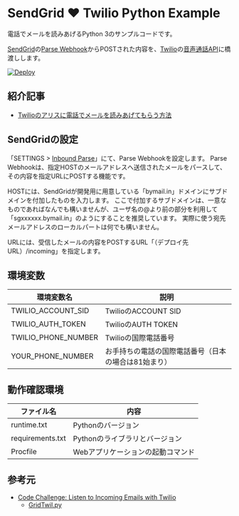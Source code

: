 # SendGrid :heart: Twilio Python Example

電話でメールを読みあげるPython 3のサンプルコードです。

[SendGrid](https://sendgrid.kke.co.jp/)の[Parse Webhook](https://sendgrid.kke.co.jp/docs/API_Reference/Webhooks/parse.html)からPOSTされた内容を、[Twilio](http://twilio.kddi-web.com/)の[音声通話API](https://jp.twilio.com/docs/api/rest/making-calls)に橋渡しします。

[![Deploy](https://www.herokucdn.com/deploy/button.svg)](https://heroku.com/deploy)

## 紹介記事

- [Twilioのアリスに電話でメールを読みあげてもらう方法](https://sendgrid.kke.co.jp/blog/?p=4306)

## SendGridの設定

「SETTINGS > [Inbound Parse](https://app.sendgrid.com/settings/parse)」にて、Parse Webhookを設定します。
Parse Webhookは、指定HOSTのメールアドレスへ送信されたメールをパースして、その内容を指定URLにPOSTする機能です。

HOSTには、SendGridが開発用に用意している「bymail.in」ドメインにサブドメインを付加したものを入力します。
ここで付加するサブドメインは、一意なものであればなんでも構いませんが、ユーザ名の@より前の部分を利用して「sgxxxxxx.bymail.in」のようにすることを推奨しています。
実際に使う宛先メールアドレスのローカルパートは何でも構いません。

URLには、受信したメールの内容をPOSTするURL「（デプロイ先URL）/incoming」を指定します。

## 環境変数

| 環境変数名 | 説明 |
| --- | --- |
| TWILIO_ACCOUNT_SID | TwilioのACCOUNT SID |
| TWILIO_AUTH_TOKEN | TwilioのAUTH TOKEN |
| TWILIO_PHONE_NUMBER | Twilioの国際電話番号 |
| YOUR_PHONE_NUMBER | お手持ちの電話の国際電話番号（日本の場合は81始まり） |

## 動作確認環境

| ファイル名 | 内容 |
| --- | --- |
| runtime.txt | Pythonのバージョン |
| requirements.txt | Pythonのライブラリとバージョン |
| Procfile | Webアプリケーションの起動コマンド |

## 参考元

- [Code Challenge: Listen to Incoming Emails with Twilio](https://sendgrid.com/blog/code-challenge-listen-incoming-emails-twilio/)
    - [GridTwil.py](https://gist.github.com/kunal732/1ce19f720a6ff0be2ea8)
